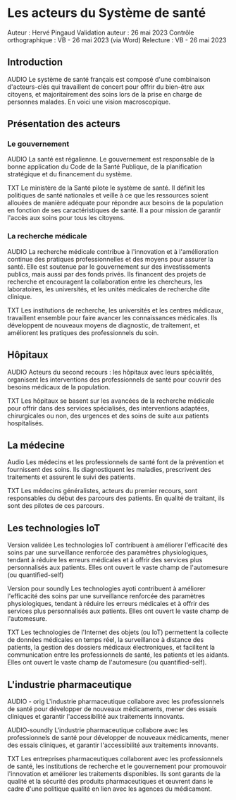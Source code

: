 # Les acteurs du Système de santé

Auteur : Hervé Pingaud
Validation auteur : 26 mai 2023
Contrôle orthographique : VB - 26 mai 2023 (via Word)
Relecture : VB - 26 mai 2023

## Introduction

AUDIO
Le système de santé français est composé d'une combinaison d'acteurs-clés qui travaillent de concert pour offrir du bien-être aux citoyens, et majoritairement des soins lors de la prise en charge de personnes malades. En voici une vision macroscopique.

## Présentation des acteurs

### Le gouvernement

AUDIO
La santé est régalienne. Le gouvernement est responsable de la bonne application du Code de la Santé Publique, de la planification stratégique et du financement du système.

TXT
Le ministère de la Santé pilote le système de santé. Il définit les politiques de santé nationales et veille à ce que les ressources soient allouées de manière adéquate pour répondre aux besoins de la population en fonction de ses caractéristiques de santé. Il a pour mission de garantir l'accès aux soins pour tous les citoyens.

### La recherche médicale

AUDIO
La recherche médicale contribue à l'innovation et à l'amélioration continue des pratiques professionnelles et des moyens pour assurer la santé.
Elle est soutenue par le gouvernement sur des investissements publics, mais aussi par des fonds privés. Ils financent des projets de recherche et encouragent la collaboration entre les chercheurs, les laboratoires, les universités, et les unités médicales de recherche dite clinique.

TXT
Les institutions de recherche, les universités et les centres médicaux, travaillent ensemble pour faire avancer les connaissances médicales. Ils développent de nouveaux moyens de diagnostic, de traitement, et améliorent les pratiques des professionnels du soin.

## Hôpitaux

AUDIO
Acteurs du second recours : les hôpitaux avec leurs spécialités, organisent les interventions des professionnels de santé pour couvrir des besoins médicaux de la population.

TXT
Les hôpitaux se basent sur les avancées de la recherche médicale pour offrir dans des services spécialisés, des interventions adaptées, chirurgicales ou non, des urgences et des soins de suite aux patients hospitalisés.

## La médecine

Audio
Les médecins et les professionnels de santé font de la prévention et fournissent des soins. Ils diagnostiquent les maladies, prescrivent des traitements et assurent le suivi des patients.

TXT
Les médecins généralistes, acteurs du premier recours, sont responsables du début des parcours des patients. En qualité de traitant, ils sont des pilotes de ces parcours.

## Les technologies IoT

Version validée
Les technologies IoT contribuent à améliorer l'efficacité des soins par une surveillance renforcée des paramètres physiologiques, tendant à réduire les erreurs médicales et à offrir des services plus personnalisés aux patients.
Elles ont ouvert le vaste champ de l'automesure (ou quantified-self)

Version pour soundly
Les technologies ayoti contribuent à améliorer l'efficacité des soins par une surveillance renforcée des paramètres physiologiques, tendant à réduire les erreurs médicales et à offrir des services plus personnalisés aux patients.
Elles ont ouvert le vaste champ de l'automesure.

TXT
Les technologies de l'Internet des objets (ou IoT) permettent la collecte de données médicales en temps réel, la surveillance à distance des patients, la gestion des dossiers médicaux électroniques, et facilitent la communication entre les professionnels de santé, les patients et les aidants. Elles ont ouvert le vaste champ de l'automesure (ou quantified-self).

## L'industrie pharmaceutique

AUDIO - orig
L'industrie pharmaceutique collabore avec les professionnels de santé pour développer de nouveaux médicaments, mener des essais cliniques et garantir l'accessibilité aux traitements innovants.

AUDIO-soundly
L'industrie pharmaceutique collabore avec les professionnels de santé pour développer de nouveaux médicaments, mener des essais cliniques, et garantir l'accessibilité aux traitements innovants.

TXT
Les entreprises pharmaceutiques collaborent avec les professionnels de santé, les institutions de recherche et le gouvernement pour promouvoir l'innovation et améliorer les traitements disponibles. Ils sont garants de la qualité et la sécurité des produits pharmaceutiques et œuvrent dans le cadre d'une politique qualité en lien avec les agences du médicament.
